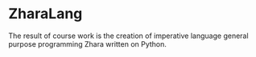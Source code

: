 # ZharaLang

The result of course work is the creation of imperative language general purpose programming Zhara written on Python.
